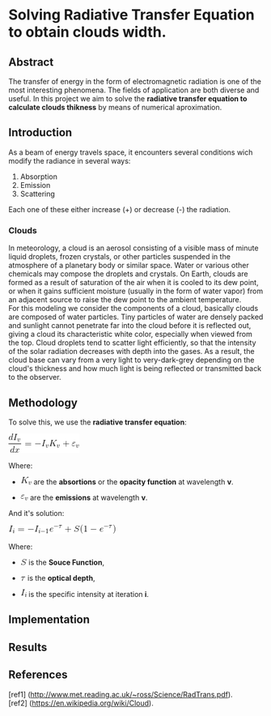 Solving Radiative Transfer Equation to obtain clouds width.
===================================

## Abstract

The transfer of energy in the form of electromagnetic radiation is one of the most interesting phenomena. The fields of application are both diverse and useful. In this project we aim to solve the **radiative transfer equation to calculate clouds thikness** by means of numerical aproximation.

## Introduction

As a beam of energy travels space, it encounters several conditions wich modify the radiance in several ways:

1. Absorption
2. Emission 
3. Scattering

Each one of these either increase (+) or decrease (-) the radiation. 
### Clouds 
In meteorology, a cloud is an aerosol consisting of a visible mass of minute liquid droplets, frozen crystals, or other particles suspended in the atmosphere of a planetary body or similar space. Water or various other chemicals may compose the droplets and crystals. On Earth, clouds are formed as a result of saturation of the air when it is cooled to its dew point, or when it gains sufficient moisture (usually in the form of water vapor) from an adjacent source to raise the dew point to the ambient temperature.<br>
For this modeling we consider the components of a cloud, basically clouds are composed of water particles. Tiny particles of water are densely packed and sunlight cannot penetrate far into the cloud before it is reflected out, giving a cloud its characteristic white color, especially when viewed from the top. Cloud droplets tend to scatter light efficiently, so that the intensity of the solar radiation decreases with depth into the gases. As a result, the cloud base can vary from a very light to very-dark-grey depending on the cloud's thickness and how much light is being reflected or transmitted back to the observer.

## Methodology

To solve this, we use the **radiative transfer equation**:

![Radiative transfer Eq](img/rte.gif)

Where: 
- ![Opacity F](img/Kv.gif) are the **absortions** or  the **opacity function** at wavelength **v**.

- ![emission](img/epsv.gif) are the **emissions** at wavelength **v**. 

 And it's solution:

 ![solution](img/sol.gif)

Where: 
- ![Source f](img/Source.gif) is the **Souce Function**,

- ![tau](img/tau.gif) is the **optical depth**,

- ![Intensity](img/Iv.gif) is the specific intensity at iteration **i**.


## Implementation

## Results

## References

[ref1] (http://www.met.reading.ac.uk/~ross/Science/RadTrans.pdf).<br>
[ref2] (https://en.wikipedia.org/wiki/Cloud).<br>
